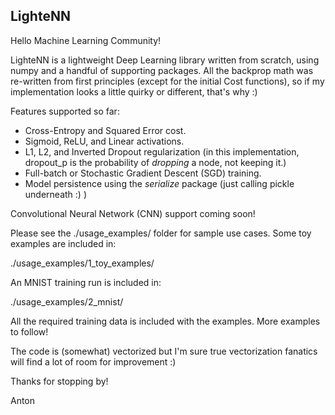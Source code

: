 ## LighteNN

Hello Machine Learning Community!

LighteNN is a lightweight Deep Learning library written from scratch, using
numpy and a handful of supporting packages. All the backprop math was re-written
from first principles (except for the initial Cost functions), so if my 
implementation looks a little quirky or different, that's why :)

Features supported so far:

- Cross-Entropy and Squared Error cost.
- Sigmoid, ReLU, and Linear activations.
- L1, L2, and Inverted Dropout regularization (in this implementation, dropout_p
is the probability of *dropping* a node, not keeping it.)
- Full-batch or Stochastic Gradient Descent (SGD) training.
- Model persistence using the *serialize* package (just calling pickle 
underneath :) )

Convolutional Neural Network (CNN) support coming soon!

Please see the ./usage_examples/ folder for sample use cases. Some toy examples
are included in:

./usage_examples/1_toy_examples/

An MNIST training run is included in: 

./usage_examples/2_mnist/

All the required training data is included with the examples. More examples to 
follow!

The code is (somewhat) vectorized but I'm sure true vectorization fanatics will
find a lot of room for improvement :)

Thanks for stopping by!

Anton
